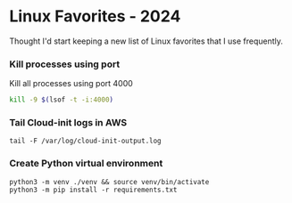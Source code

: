 # Linux Favorites - 2024

Thought I'd start keeping a new list of Linux favorites that I use frequently.

### Kill processes using port

Kill all processes using port 4000

```bash
kill -9 $(lsof -t -i:4000)
```

### Tail Cloud-init logs in AWS

```
tail -F /var/log/cloud-init-output.log
```

### Create Python virtual environment

```
python3 -m venv ./venv && source venv/bin/activate
python3 -m pip install -r requirements.txt
```

